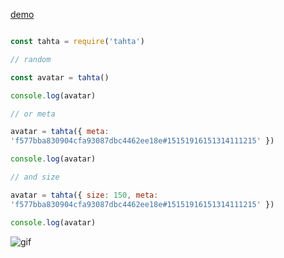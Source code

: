 [demo](https://jsfiddle.net/99frub1w/)

```javascript

const tahta = require('tahta')

// random

const avatar = tahta()

console.log(avatar)

// or meta

avatar = tahta({ meta:
'f577bba830904cfa93087dbc4462ee18e#15151916151314111215' })

console.log(avatar)

// and size

avatar = tahta({ size: 150, meta:
'f577bba830904cfa93087dbc4462ee18e#15151916151314111215' })

console.log(avatar)

```

![gif](https://media.giphy.com/media/dQwzWuis5Re8M/giphy.gif)
